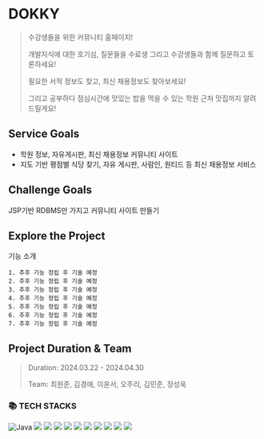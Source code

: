 
# DOKKY
>수강생들을 위한 커뮤니티 홈페이지!
>
>
>개발지식에 대한 호기심, 질문들을 수료생 그리고 수강생들과 함께 질문하고 토론하세요!
>
>필요한 서적 정보도 찾고, 최신 채용정보도 찾아보세요!
>
>
>그리고 공부하다 점심시간에 맛있는 밥을 먹을 수 있는 학원 근처 맛집까지 알려드릴게요!

## Service Goals
- 학원 정보, 자유게시판, 최신 채용정보 커뮤니티 사이트
- 지도 기반 평점별 식당 찾기, 자유 게시판, 사람인, 원티드 등 최신 채용정보 서비스

## Challenge Goals
JSP기반 RDBMS만 가지고 커뮤니티 사이트 만들기

## Explore the Project


기능 소개

    1. 추후 기능 정립 후 기술 예정
    2. 추후 기능 정립 후 기술 예정
    3. 추후 기능 정립 후 기술 예정
    4. 추후 기능 정립 후 기술 예정
    5. 추후 기능 정립 후 기술 예정
    6. 추후 기능 정립 후 기술 예정
    7. 추후 기능 정립 후 기술 예정

## Project Duration & Team
>Duration: 2024.03.22 - 2024.04.30
>
>
>Team: 최원준, 김경애, 이윤서, 오주리, 김민준, 장성욱


### 📚 TECH STACKS

![Java](https://img.shields.io/badge/java-%23ED8B00.svg?style=plastic&logo=openjdk&logoColor=white)
<img src="https://img.shields.io/badge/HTML5-E34F26?style=plastic&logo=HTML5&logoColor=white">
<img src="https://img.shields.io/badge/CSS3-1572B6?style=plastic&logo=CSS3&logoColor=white">
<img src="https://img.shields.io/badge/Bootstrap-7952B3?style=plastic&logo=Bootstrap&logoColor=white">
<img src="https://img.shields.io/badge/Javascript-F7DF1E?style=plastic&logo=Javascript&logoColor=white">
<img src="https://img.shields.io/badge/Tomcat-F8DC75?style=plastic&logo=Apache Tomcat&logoColor=white">
<img src="https://img.shields.io/badge/Oracle-F80000?style=plastic&logo=Oracle&logoColor=white">
<img src="https://img.shields.io/badge/jQuery-0769AD?style=plastic&logo=jQuery&logoColor=white">
<img src="https://img.shields.io/badge/Junit5-25A162?style=plastic&logo=Junit5&logoColor=white">
<img src="https://img.shields.io/badge/Github-181717?style=plastic&logo=Github&logoColor=white">
<img src="https://img.shields.io/badge/Google Maps-4285F4?style=plastic&logo=Google Maps&logoColor=white">
